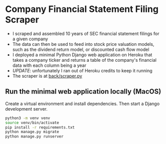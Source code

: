 # Company Financial Statement Filing Scraper

- I scraped and assembled 10 years of SEC financial statement filings for a given company
- The data can then be used to feed into stock price valuation models, such as the dividend return model, or discounted cash flow model
- I deployed a minimal Python Django web application on Heroku that takes a company ticker and returns a table of the company's financial data with each column being a year
- *UPDATE*: unfortunately I ran out of Heroku credits to keep it running
- The scraper is at [back/scraper.py](backend/scraper.py)

## Run the minimal web application locally (MacOS)

Create a virtual environment and install dependencies. Then start a Django development server.
```bash
python3 -m venv venv
source venv/bin/activate
pip install -r requirements.txt
python manage.py migrate
python manage.py runserver
```
